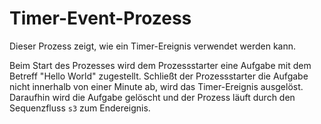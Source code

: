 # Timer-Event-Prozess

Dieser Prozess zeigt, wie ein Timer-Ereignis verwendet werden kann.

Beim Start des Prozesses wird dem Prozessstarter eine Aufgabe mit dem Betreff "Hello World" zugestellt.
Schließt der Prozessstarter die Aufgabe nicht innerhalb von einer Minute ab, wird das Timer-Ereignis ausgelöst.
Daraufhin wird die Aufgabe gelöscht und der Prozess läuft durch den Sequenzfluss `s3` zum Endereignis.
